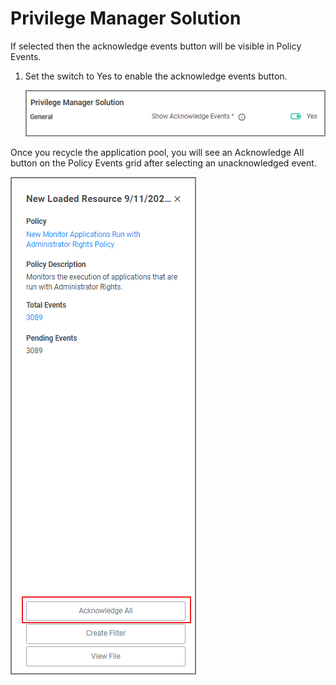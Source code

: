 [title]: # (PM Solution)
[tags]: # (general configuration)
[priority]: # (7)
# Privilege Manager Solution

If selected then the acknowledge events button will be visible in Policy Events.

1. Set the switch to Yes to enable the acknowledge events button.

   ![api](images/show-ack.png "Enable Acknowledge Events button switch")

Once you recycle the application pool, you will see an Acknowledge All button on the Policy Events grid after selecting an unacknowledged event.

![ack all](images/ack-all.png "Acknowledge all button")
